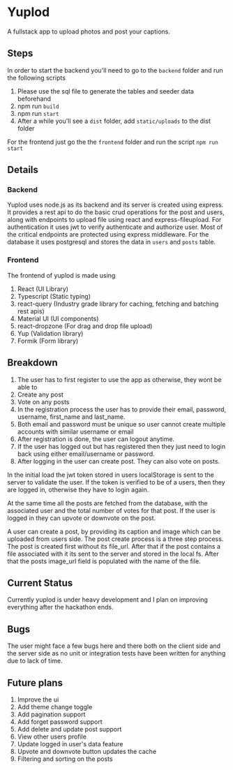 # Yuplod

A fullstack app to upload photos and post your captions.

## Steps

In order to start the backend you'll need to go to the `backend` folder and run the following scripts

1. Please use the sql file to generate the tables and seeder data beforehand
2. npm run `build`
3. npm run `start`
4. After a while you'll see a `dist` folder, add `static/uploads` to the dist folder

For the frontend just go the the `frontend` folder and run the script `npm run start`

## Details

### Backend

Yuplod uses node.js as its backend and its server is created using express. It provides a rest api to do the basic crud operations for the post and users, along with endpoints to upload file using react and express-fileupload. For authentication it uses jwt to verify authenticate and authorize user. Most of the critical endpoints are protected using express middleware. For the database it uses postgresql and stores the data in `users` and `posts` table.

### Frontend

The frontend of yuplod is made using

1. React (UI Library)
2. Typescript (Static typing)
3. react-query (Industry grade library for caching, fetching and batching rest apis)
4. Material UI (UI components)
5. react-dropzone (For drag and drop file upload)
6. Yup (Validation library)
7. Formik (Form library)

## Breakdown

1. The user has to first register to use the app as otherwise, they wont be able to
1. Create any post
1. Vote on any posts
1. In the registration process the user has to provide their email, password, username, first_name and last_name.
1. Both email and password must be unique so user cannot create multiple accounts with similar username or email
1. After registration is done, the user can logout anytime.
1. If the user has logged out but has registered then they just need to login back using either email/username or password.
1. After logging in the user can create post. They can also vote on posts.

In the initial load the jwt token stored in users localStorage is sent to the server to validate the user. If the token is verified to be of a users, then they are logged in, otherwise they have to login again.

At the same time all the posts are fetched from the database, with the associated user and the total number of votes for that post. If the user is logged in they can upvote or downvote on the post.

A user can create a post, by providing its caption and image which can be uploaded from users side. The post create process is a three step process. The post is created first without its file_url. After that if the post contains a file associated with it its sent to the server and stored in the local fs. After that the posts image_url field is populated with the name of the file.

## Current Status

Currently yuplod is under heavy development and I plan on improving everything after the hackathon ends.

## Bugs

The user might face a few bugs here and there both on the client side and the server side as no unit or integration tests have been written for anything due to lack of time.

## Future plans

1. Improve the ui
2. Add theme change toggle
3. Add pagination support
4. Add forget password support
5. Add delete and update post support
6. View other users profile
7. Update logged in user's data feature
8. Upvote and downvote button updates the cache
9. Filtering and sorting on the posts
